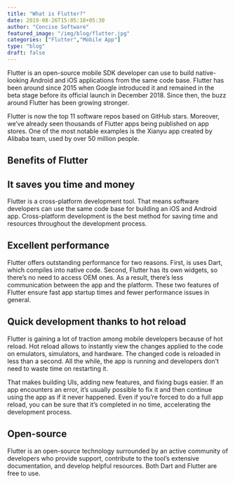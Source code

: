 ```yaml
---
title: "What is Flutter?"
date: 2019-08-26T15:05:18+05:30
author: "Concise Software"
featured_image: "/img/blog/flutter.jpg"
categories: ["Flutter","Mobile App"]
type: "blog"
draft: false
---
```

<p>Flutter is an open-source mobile SDK developer can use to build native-looking Android and iOS applications from the same code base. Flutter has been around since 2015 when Google introduced it and remained in the beta stage before its official launch in December 2018. Since then, the buzz around Flutter has been growing stronger.</p>
<p>Flutter is now the top 11 software repos based on GitHub stars. Moreover, we’ve already seen thousands of Flutter apps being published on app stores. One of the most notable examples is the Xianyu app created by Alibaba team, used by over 50 million people.</p>

<h2>Benefits of Flutter</h2>

<h2>It saves you time and money</h2>
<p>Flutter is a cross-platform development tool. That means software developers can use the same code base for building an iOS and Android app. Cross-platform development is the best method for saving time and resources throughout the development process.</p>

<h2>Excellent performance</h2>
<p>Flutter offers outstanding performance for two reasons. First, is uses Dart, which compiles into native code. Second, Flutter has its own widgets, so there’s no need to access OEM ones. As a result, there’s less communication between the app and the platform. These two features of Flutter ensure fast app startup times and fewer performance issues in general.</p>

<h2>Quick development thanks to hot reload</h2>
<p>Flutter is gaining a lot of traction among mobile developers because of hot reload. Hot reload allows to instantly view the changes applied to the code on emulators, simulators, and hardware. The changed code is reloaded in less than a second. All the while, the app is running and developers don’t need to waste time on restarting it.</p>
<p>That makes building UIs, adding new features, and fixing bugs easier. If an app encounters an error, it’s usually possible to fix it and then continue using the app as if it never happened. Even if you’re forced to do a full app reload, you can be sure that it’s completed in no time, accelerating the development process.</p>

<h2>Open-source</h2>
<p>Flutter is an open-source technology surrounded by an active community of developers who provide support, contribute to the tool’s extensive documentation, and develop helpful resources. Both Dart and Flutter are free to use.
</p>